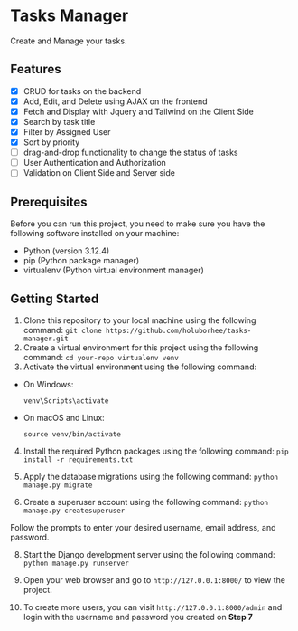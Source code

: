 # Tasks Manager

Create and Manage your tasks.

## Features

* [x] CRUD for tasks on the backend
* [x] Add, Edit, and Delete using AJAX on the frontend
* [x] Fetch and Display with Jquery and Tailwind on the Client Side
* [x] Search by task title
* [x] Filter by Assigned User
* [x] Sort by priority
* [ ] drag-and-drop functionality to change the status of tasks
* [ ] User Authentication and Authorization
* [ ] Validation on Client Side and Server side

## Prerequisites

Before you can run this project, you need to make sure you have the following software installed on your machine:

- Python (version 3.12.4)
- pip (Python package manager)
- virtualenv (Python virtual environment manager)

## Getting Started

1. Clone this repository to your local machine using the following command: `git clone https://github.com/holuborhee/tasks-manager.git`
2. Create a virtual environment for this project using the following command: `cd your-repo virtualenv venv`
3. Activate the virtual environment using the following command:

- On Windows:

  ```
  venv\Scripts\activate
  ```

- On macOS and Linux:

  ```
  source venv/bin/activate
  ```

4. Install the required Python packages using the following command: `pip install -r requirements.txt`

6. Apply the database migrations using the following command: `python manage.py migrate`

7. Create a superuser account using the following command: `python manage.py createsuperuser`

Follow the prompts to enter your desired username, email address, and password.

8. Start the Django development server using the following command: `python manage.py runserver`

9. Open your web browser and go to `http://127.0.0.1:8000/` to view the project.

10. To create more users, you can visit `http://127.0.0.1:8000/admin` and login with the username and password you created on **Step 7**
